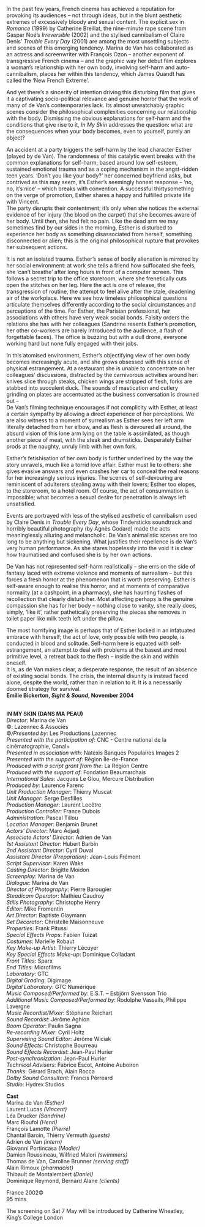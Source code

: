 

In the past few years, French cinema has achieved a reputation for provoking its audiences – not through ideas, but in the blunt aesthetic extremes of excessively bloody and sexual content. The explicit sex in _Romance_ (1999) by Catherine Breillat, the nine-minute rape scene from Gaspar Noé’s _Irreversible_ (2002) and the stylised cannibalism of Claire Denis’ _Trouble Every Day_ (2001) are among the most unsettling subjects and scenes of this emerging tendency. Marina de Van has collaborated as an actress and screenwriter with François Ozon – another exponent of transgressive French cinema – and the graphic way her debut film explores a woman’s relationship with her own body, involving self-harm and auto-cannibalism, places her within this tendency, which James Quandt has called the ‘New French Extreme’.

And yet there’s a sincerity of intention driving this disturbing film that gives it a captivating socio-political relevance and genuine horror that the work of many of de Van’s contemporaries lack. Its almost unwatchably graphic scenes consider the philosophical complexities concerning our relationship with the body. Dismissing the obvious explanations for self-harm and the conditions that give rise to it, _In My Skin_ addresses the question: what are the consequences when your body becomes, even to yourself, purely an object?

An accident at a party triggers the self-harm by the lead character Esther (played by de Van). The randomness of this catalytic event breaks with the common explanations for self-harm, based around low self-esteem, sustained emotional trauma and as a coping mechanism in the angst-ridden teen years. ‘Don’t you like your body?’ her concerned boyfriend asks, but contrived as this may seem, it’s Esther’s seemingly honest response – ‘no, no, it’s nice’ – which breaks with convention. A successful thirtysomething on the verge of promotion, Esther shares a happy and fulfilled private life with Vincent.  
The party disrupts their contentment; it’s only when she notices the external evidence of her injury (the blood on the carpet) that she becomes aware of her body. Until then, she had felt no pain. Like the dead arm we may sometimes find by our sides in the morning, Esther is disturbed to experience her body as something disassociated from herself, something disconnected or alien; this is the original philosophical rupture that provokes her subsequent actions.

It is not an isolated trauma. Esther’s sense of bodily alienation is mirrored by her social environment: at work she tells a friend how suffocated she feels, she ‘can’t breathe’ after long hours in front of a computer screen. This follows a secret trip to the office storeroom, where she frenetically cuts open the stitches on her leg. Here the act is one of release, the transgression of routine, the attempt to feel alive after the stale, deadening air of the workplace. Here we see how timeless philosophical questions articulate themselves differently according to the social circumstances and perceptions of the time. For Esther, the Parisian professional, her associations with others have very weak social bonds. Falsity orders the relations she has with her colleagues (Sandrine resents Esther’s promotion, her other co-workers are barely introduced to the audience, a flash of forgettable faces). The office is buzzing but with a dull drone, everyone working hard but none fully engaged with their jobs.

In this atomised environment, Esther’s objectifying view of her own body becomes increasingly acute, and she grows obsessed with this sense of physical estrangement. At a restaurant she is unable to concentrate on her colleagues’ discussions, distracted by the carnivorous activities around her: knives slice through steaks, chicken wings are stripped of flesh, forks are stabbed into succulent duck. The sounds of mastication and cutlery grinding on plates are accentuated as the business conversation is drowned out –  
De Van’s filming technique encourages if not complicity with Esther, at least a certain sympathy by allowing a direct experience of her perceptions. We are also witness to a moment of surrealism as Esther sees her left arm literally detached from her elbow, and as flesh is devoured all around, the absurd vision of this lone arm lying on the table is assimilated, as though another piece of meat, with the steak and drumsticks. Desperately Esther prods at the naughty, unruly limb with her own fork.

Esther’s fetishisation of her own body is further underlined by the way the story unravels, much like a torrid love affair. Esther must lie to others: she gives evasive answers and even crashes her car to conceal the real reasons for her increasingly serious injuries. The scenes of self-devouring are reminiscent of adulterers stealing away with their lovers; Esther too elopes, to the storeroom, to a hotel room. Of course, the act of consummation is impossible; what becomes a sexual desire for penetration is always left unsatisfied.

Events are portrayed with less of the stylised aesthetic of cannibalism used by Claire Denis in _Trouble Every Day_, whose Tindersticks soundtrack and horribly beautiful photography (by Agnès Godard) made the acts meaninglessly alluring and melancholic. De Van’s animalistic scenes are too long to be anything but sickening. What justifies their repellence is de Van’s very human performance. As she stares hopelessly into the void it is clear how traumatised and confused she is by her own actions.

De Van has not represented self-harm realistically – she errs on the side of fantasy laced with extreme violence and moments of surrealism – but this forces a fresh horror at the phenomenon that is worth preserving. Esther is self-aware enough to realise this horror, and at moments of comparative normality (at a cashpoint, in a pharmacy), she has haunting flashes of recollection that clearly disturb her. Most affecting perhaps is the genuine compassion she has for her body – nothing close to vanity, she really does, simply, ‘like it’, rather pathetically preserving the pieces she removes in toilet paper like milk teeth left under the pillow.

The most horrifying image is perhaps that of Esther locked in an infatuated embrace with herself; the act of love, only possible with two people, is conducted in blood and solitude. Self-harm here is equated with self-estrangement, an attempt to deal with problems at the basest and most primitive level, a retreat back to the flesh – inside the skin and within oneself.  
It is, as de Van makes clear, a desperate response, the result of an absence of existing social bonds. The crisis, the internal disunity is instead faced alone, despite the world, rather than in relation to it. It is a necessarily doomed strategy for survival.  
**Emilie Bickerton, _Sight & Sound_, November 2004**
<br><br>

**IN MY SKIN (DANS MA PEAU)**  
_Director_: Marina de Van  
©: Lazennec & Associés  
©_/Presented by_: Les Productions Lazennec  
_Presented with the participation of_: CNC - Centre national de la cinématographie, Canal+  
_Presented in association with_:  Natexis Banques Populaires Images 2  
_Presented with the support of_:  Région Île-de-France  
_Produced with a script grant from the_:  La Région Centre  
_Produced with the support of_:  Fondation Beaumarchais  
_International Sales_: Jacques Le Glou,  Mercure Distribution  
_Produced by_: Laurence Farenc  
_Unit Production Manager_: Thierry Muscat  
_Unit Manager_: Serge Desfilles  
_Production Manager_: Laurent Lecêtre  
_Production Controller_: France Dubois  
_Administration_: Pascal Tillou  
_Location Manager_: Benjamin Brunet  
_Actors’ Director_: Marc Adjadj  
_Associate Actors’ Director_: Adrien de Van  
_1st Assistant Director_: Hubert Barbin  
_2nd Assistant Director_: Cyril Duval  
_Assistant Director (Preparation)_:  Jean-Louis Frémont  
_Script Supervisor_: Karen Waks  
_Casting Director_: Brigitte Moidon  
_Screenplay_: Marina de Van  
_Dialogue_: Marina de Van  
_Director of Photography_: Pierre Barougier  
_Steadicam Operator_: Mathieu Caudroy  
_Stills Photography_: Christophe Henry  
_Editor_: Mike Fromentin  
_Art Director_: Baptiste Glaymann  
_Set Decorator_: Christelle Maisonneuve  
_Properties_: Frank Pitussi  
_Special Effects Props_: Fabien Tuizat  
_Costumes_: Marielle Robaut  
_Key Make-up Artist_: Thierry Lécuyer  
_Key Special Effects Make-up_: Dominique Colladant  
_Front Titles_: Sparx  
_End Titles_: Microfilms  
_Laboratory_: GTC  
_Digital Grading_: Digimage  
_Digital Laboratory_: GTC Numérique  
_Music Composed/Performed by_:  E.S.T. – Esbjörn Svensson Trio  
_Additional Music Composed/Performed by_: Rodolphe Vassails, Philippe Lavergne  
_Music Recordist/Mixer_: Stéphane Reichart  
_Sound Recordist_: Jérôme Aghion  
_Boom Operator_: Paulin Sagna  
_Re-recording Mixer_: Cyril Holtz  
_Supervising Sound Editor_: Jérôme Wiciak  
_Sound Effects_: Christophe Bourreau  
_Sound Effects Recordist_: Jean-Paul Hurier  
_Post-synchronization_: Jean-Paul Hurier  
_Technical Advisers_: Fabrice Escot,  Antoine Auboiron  
_Thanks_: Gérard Brach, Alain Rocca  
_Dolby Sound Consultant_: Francis Pérreard  
_Studio_: Hydrex Studios

**Cast**  
Marina de Van _(Esther)_  
Laurent Lucas _(Vincent)_  
Léa Drucker _(Sandrine)_  
Marc Rioufol _(Henri)_  
François Lamotte _(Pierre)_  
Chantal Baroin, Thierry Vermuth _(guests)_  
Adrien de Van _(intern)_  
Giovanni Portincasa _(Modier)_  
Damien Roussineau, Wilfried Malori _(swimmers)_  
Thomas de Van, Caroline Brunner _(serving staff)_  
Alain Rimoux _(pharmacist)_  
Thibault de Montalembert _(Daniel)_  
Dominique Reymond, Bernard Alane _(clients)_

France 2002©  
95 mins

The screening on Sat 7 May will be introduced by Catherine Wheatley, King’s College London<br>
<br>
<!--stackedit_data:
eyJoaXN0b3J5IjpbMjEzODE1NzcwXX0=
-->